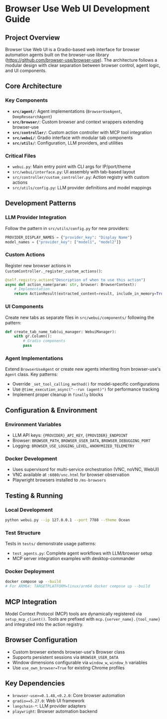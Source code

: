 # Browser Use Web UI Development Guide

## Project Overview
Browser Use Web UI is a Gradio-based web interface for browser automation agents built on the browser-use library (https://github.com/browser-use/browser-use). The architecture follows a modular design with clear separation between browser control, agent logic, and UI components.

## Core Architecture

### Key Components
- **`src/agent/`**: Agent implementations (`BrowserUseAgent`, `DeepResearchAgent`)
- **`src/browser/`**: Custom browser and context wrappers extending browser-use
- **`src/controller/`**: Custom action controller with MCP tool integration
- **`src/webui/`**: Gradio interface with modular tab components
- **`src/utils/`**: Configuration, LLM providers, and utilities

### Critical Files
- `webui.py`: Main entry point with CLI args for IP/port/theme
- `src/webui/interface.py`: UI assembly with tab-based layout
- `src/controller/custom_controller.py`: Action registry with custom actions
- `src/utils/config.py`: LLM provider definitions and model mappings

## Development Patterns

### LLM Provider Integration
Follow the pattern in `src/utils/config.py` for new providers:
```python
PROVIDER_DISPLAY_NAMES = {"provider_key": "Display Name"}
model_names = {"provider_key": ["model1", "model2"]}
```

### Custom Actions
Register new browser actions in `CustomController._register_custom_actions()`:
```python
@self.registry.action("Description of when to use this action")
async def action_name(param: str, browser: BrowserContext):
    # Implementation
    return ActionResult(extracted_content=result, include_in_memory=True)
```

### UI Components
Create new tabs as separate files in `src/webui/components/` following the pattern:
```python
def create_tab_name_tab(ui_manager: WebuiManager):
    with gr.Column():
        # Gradio components
        pass
```

### Agent Implementations
Extend `BrowserUseAgent` or create new agents inheriting from browser-use's `Agent` class. Key patterns:
- Override `_set_tool_calling_method()` for model-specific configurations
- Use `@time_execution_async("--run (agent)")` for performance tracking
- Implement proper cleanup in `finally` blocks

## Configuration & Environment

### Environment Variables
- LLM API keys: `{PROVIDER}_API_KEY`, `{PROVIDER}_ENDPOINT`
- Browser: `BROWSER_PATH`, `BROWSER_USER_DATA`, `BROWSER_DEBUGGING_PORT`
- Logging: `BROWSER_USE_LOGGING_LEVEL`, `ANONYMIZED_TELEMETRY`

### Docker Development
- Uses supervisord for multi-service orchestration (VNC, noVNC, WebUI)
- VNC available at `:6080/vnc.html` for browser observation
- Playwright browsers installed to `/ms-browsers`

## Testing & Running

### Local Development
```bash
python webui.py --ip 127.0.0.1 --port 7788 --theme Ocean
```

### Test Structure
Tests in `tests/` demonstrate usage patterns:
- `test_agents.py`: Complete agent workflows with LLM/browser setup
- MCP server integration examples with desktop-commander

### Docker Deployment
```bash
docker compose up --build
# For ARM64: TARGETPLATFORM=linux/arm64 docker compose up --build
```

## MCP Integration
Model Context Protocol (MCP) tools are dynamically registered via `setup_mcp_client()`. Tools are prefixed with `mcp.{server_name}.{tool_name}` and integrated into the action registry.

## Browser Configuration
- Custom browser extends browser-use's Browser class
- Supports persistent sessions via `BROWSER_USER_DATA`
- Window dimensions configurable via `window_w`, `window_h` variables
- Use `use_own_browser=True` for existing Chrome profiles

## Key Dependencies
- `browser-use>=0.1.48,<0.2.0`: Core browser automation
- `gradio==5.27.0`: Web UI framework
- `langchain-*`: LLM provider adapters
- `playwright`: Browser automation backend